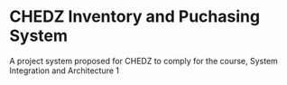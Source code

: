 # CHEDZ Inventory and Puchasing System
 A project system proposed for CHEDZ  to comply for the course, System Integration and Architecture 1
